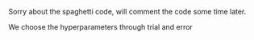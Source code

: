 Sorry about the spaghetti code, will comment the code some time later.

We choose the hyperparameters through trial and error
